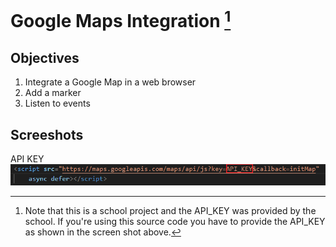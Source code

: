 # Google Maps Integration [^IMPORTANT]

## Objectives

1. Integrate a Google Map in a web browser
2. Add a marker
3. Listen to events

## Screeshots
API KEY 
![API_KEY](screenshots/key-api.png)

[^IMPORTANT]: Note that this is a school project and the API_KEY was provided by the school. If you're using this source code you have to provide the API_KEY as shown in the screen shot above.